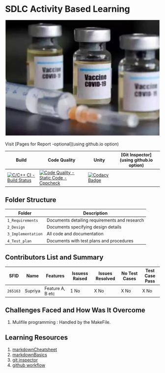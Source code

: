 # SDLC Activity Based Learning
![CVC](https://github.com/supriyayadav221/miniproject265163/blob/master/vaccine%20pic.cms)

Visit [Pages for Report -optional](using github.io option)

Build | Code Quality | Unity | [Git Inspector](using github.io option)
------|----------|-------|--------------
[![C/C++ CI - Build Status](https://github.com/supriyayadav221/miniproject265163/actions/workflows/c-cpp.yml/badge.svg)](https://github.com/supriyayadav221/miniproject265163/actions/workflows/c-cpp.yml)|[![Code Quality - Static Code - Cppcheck](https://github.com/supriyayadav221/miniproject265163/actions/workflows/cppcheck.yml/badge.svg)](https://github.com/supriyayadav221/miniproject265163/actions/workflows/cppcheck.yml)|[![Codacy Badge](https://app.codacy.com/project/badge/Grade/362fd09ae32d4c5c9dd842c4e742be04)](https://www.codacy.com/gh/supriyayadav221/miniproject265163/dashboard?utm_source=github.com&amp;utm_medium=referral&amp;utm_content=supriyayadav221/miniproject265163&amp;utm_campaign=Badge_Grade)

## Folder Structure
Folder             | Description
-------------------| -----------------------------------------
`1_Requirements`   | Documents detailing requirements and research
`2_Design`         | Documents specifying design details
`3_Implementation` | All code and documentation
`4_Test_plan`      | Documents with test plans and procedures

## Contributors List and Summary

SFID |  Name   |    Features    | Issuess Raised |Issues Resolved|No Test Cases|Test Case Pass
-------|---------|----------------|----------------|---------------|-------------|--------------
`265163` | Supriya  | Feature A, B etc    | 1 No     | X No   |X No   |X No     
   

## Challenges Faced and How Was It Overcome

1. Mulifile programming : Handled by the MakeFile.

## Learning Resources
1. [markdownCheatsheet](https://github.com/adam-p/markdown-here/wiki/Markdown-Cheatsheet)
2. [markdownBasics](https://guides.github.com/features/mastering-markdown/)
3. [git inspector](https://github.com/ejwa/gitinspector.git)
4. [github workflow](https://docs.github.com/en/actions/learn-github-action)

